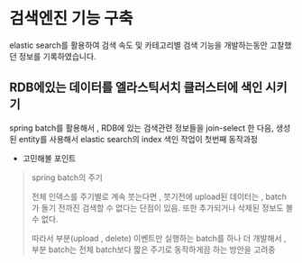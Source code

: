 # 검색엔진 기능 구축
elastic search를 활용하여 검색 속도 및 카테고리별 검색 기능을 개발하는동안 고찰했던 정보를 기록하였습니다.

## RDB에있는 데이터를 엘라스틱서치 클러스터에 색인 시키기
spring batch를 활용해서 , RDB에 있는 검색관련 정보들을 join-select 한 다음, 생성된 entity를 사용해서 elastic search의 index 색인 작업이 첫번째 동작과정

- 고민해볼 포인트
>spring batch의 주기
>
>전체 인덱스를 주기별로 계속 붓는다면 , 붓기전에 upload된 데이터는 , batch가 돌기 전까진 검색할 수 없다는 단점이 있음. 또한 추가되거나 삭제된 정보도 볼 수 없다.
>
>따라서 부분(upload , delete) 이벤트만 실행하는 batch를 하나 더 개발해서 , 부분 batch는 전체 batch보다 짧은 주기로 동작하게끔 하는 방안을 고려중

